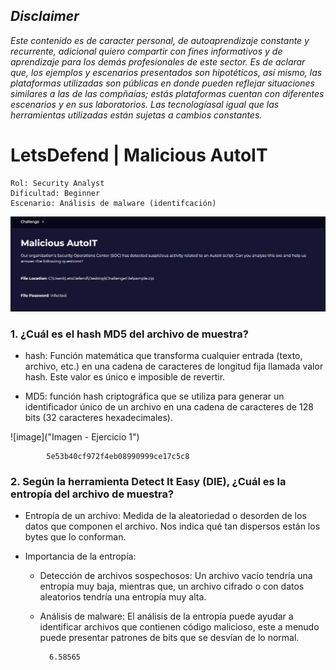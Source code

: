 ## *Disclaimer*

*Este contenido es de caracter personal, de autoaprendizaje constante y recurrente, adicional quiero compartir con fines informativos y de aprendizaje para los demás profesionales de este sector. Es de aclarar que, los ejemplos y escenarios presentados son hipotéticos, así mismo, las plataformas utilizadas son públicas en donde pueden reflejar situaciones similares a las de las compñaías; estás plataformas cuentan con diferentes escenarios y en sus laboratorios. Las tecnologíasal igual que las herramientas utilizadas están sujetas a cambios constantes.*

# LetsDefend | Malicious AutoIT

    Rol: Security Analyst
    Dificultad: Beginner
    Escenario: Análisis de malware (identifcación)

![image](https://github.com/jccerquera/LetsDef-Beg_MaliciousAutoIT/blob/main/img/Malicious-AutoIT.JPG "Lets Defend - Malicious AutoIT")


### 1. ¿Cuál es el hash MD5 del archivo de muestra? ###
	
- hash: Función matemática que transforma cualquier entrada (texto, archivo, etc.) en una cadena de caracteres de longitud fija llamada valor hash. Este valor es único e imposible de revertir.
	
- MD5: función hash criptográfica que se utiliza para generar un identificador único de un archivo en una cadena de caracteres de 128 bits (32 caracteres hexadecimales).

![image]("Imagen - Ejercicio 1")
	
			5e53b40cf972f4eb08990999ce17c5c8
	
	
### 2. Según la herramienta Detect It Easy (DIE), ¿Cuál es la entropía del archivo de muestra? ###
	
- Entropía de un archivo: Medida de la aleatoriedad o desorden de los datos que componen el archivo. Nos indica qué tan dispersos están los bytes que lo conforman.
	
- Importancia de la entropía:
  
	+ Detección de archivos sospechosos: Un archivo  vacío tendría una entropía muy baja, mientras que, un archivo cifrado o con datos aleatorios tendría una entropía muy alta.

	+ Análisis de malware: El análisis de la entropía puede ayudar a identificar archivos que contienen código malicioso, este a menudo puede presentar patrones de bits que se desvían de lo normal.

			6.58565

